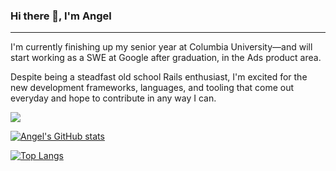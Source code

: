 ### Hi there 👋, I'm Angel

---

I'm currently finishing up my senior year at Columbia University—and will start working as a SWE at Google after graduation, in the Ads product area.

Despite being a steadfast old school Rails enthusiast, I'm excited for the new development frameworks, languages, and tooling that come out everyday and hope to contribute in any way I can.

<a href="https://www.linkedin.com/in/angelgarcia0/"><img src="https://img.shields.io/badge/LinkedIn-0077B5?style=for-the-badge&logo=linkedin&logoColor=white"></a>

[![Angel's GitHub stats](https://github-readme-stats.vercel.app/api?username=angarc)](https://github.com/anuraghazra/github-readme-stats)


[![Top Langs](https://github-readme-stats.vercel.app/api/top-langs/?username=angarc)](https://github.com/anuraghazra/github-readme-stats)
  

